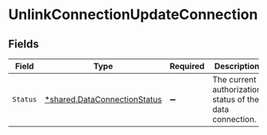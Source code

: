 # UnlinkConnectionUpdateConnection


## Fields

| Field                                                                              | Type                                                                               | Required                                                                           | Description                                                                        |
| ---------------------------------------------------------------------------------- | ---------------------------------------------------------------------------------- | ---------------------------------------------------------------------------------- | ---------------------------------------------------------------------------------- |
| `Status`                                                                           | [*shared.DataConnectionStatus](../../../pkg/models/shared/dataconnectionstatus.md) | :heavy_minus_sign:                                                                 | The current authorization status of the data connection.                           |
